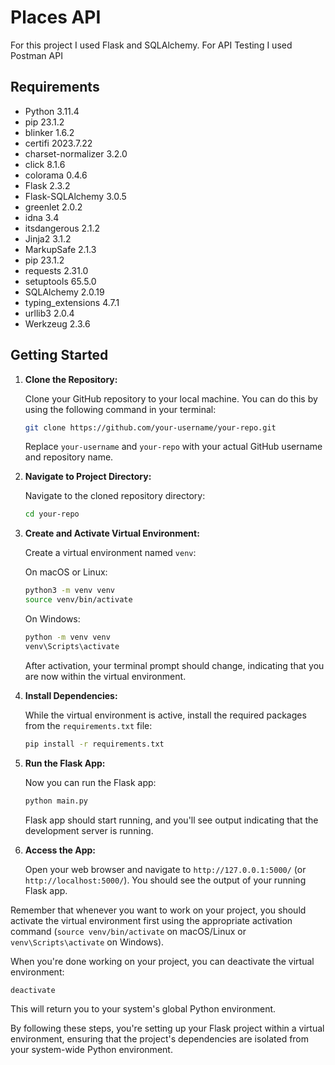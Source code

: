 # Places API
 
 For this project I used Flask and SQLAlchemy. For API Testing I used Postman API


## Requirements
- Python 3.11.4
- pip 23.1.2
- blinker 1.6.2
- certifi 2023.7.22
- charset-normalizer 3.2.0
- click 8.1.6
- colorama 0.4.6
- Flask 2.3.2
- Flask-SQLAlchemy 3.0.5
- greenlet 2.0.2
- idna 3.4
- itsdangerous 2.1.2
- Jinja2 3.1.2
- MarkupSafe 2.1.3
- pip 23.1.2
- requests 2.31.0
- setuptools 65.5.0
- SQLAlchemy 2.0.19
- typing_extensions 4.7.1
- urllib3 2.0.4
- Werkzeug 2.3.6

## Getting Started

1. **Clone the Repository:**

   Clone your GitHub repository to your local machine. You can do this by using the following command in your terminal:

   ```bash
   git clone https://github.com/your-username/your-repo.git
   ```

   Replace `your-username` and `your-repo` with your actual GitHub username and repository name.

2. **Navigate to Project Directory:**

   Navigate to the cloned repository directory:

   ```bash
   cd your-repo
   ```

3. **Create and Activate Virtual Environment:**

   Create a virtual environment named `venv`:

   On macOS or Linux:

   ```bash
   python3 -m venv venv
   source venv/bin/activate
   ```

   On Windows:

   ```bash
   python -m venv venv
   venv\Scripts\activate
   ```

   After activation, your terminal prompt should change, indicating that you are now within the virtual environment.

4. **Install Dependencies:**

   While the virtual environment is active, install the required packages from the `requirements.txt` file:

   ```bash
   pip install -r requirements.txt
   ```

5. **Run the Flask App:**

   Now you can run the Flask app:

   ```bash
   python main.py
   ```

   Flask app should start running, and you'll see output indicating that the development server is running.

6. **Access the App:**

   Open your web browser and navigate to `http://127.0.0.1:5000/` (or `http://localhost:5000/`). You should see the output of your running Flask app.

Remember that whenever you want to work on your project, you should activate the virtual environment first using the appropriate activation command (`source venv/bin/activate` on macOS/Linux or `venv\Scripts\activate` on Windows).

When you're done working on your project, you can deactivate the virtual environment:

```bash
deactivate
```

This will return you to your system's global Python environment.

By following these steps, you're setting up your Flask project within a virtual environment, ensuring that the project's dependencies are isolated from your system-wide Python environment.